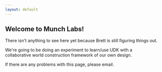 ```yaml
---
layout: default
---
```


## Welcome to Munch Labs!

There isn't anything to see here yet because Brett is still figuring things out.

We're going to be doing an experiment to learn/use UDK with a collaborative world construction framework of our own design.

If there are any problems with this page, please email.